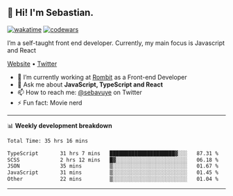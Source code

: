 ## 👋 Hi! I'm Sebastian.

[![wakatime](https://wakatime.com/badge/user/df0036c6-328a-4a39-be9b-e49417ed22a1.svg)](https://wakatime.com/@df0036c6-328a-4a39-be9b-e49417ed22a1)
[![codewars](https://www.codewars.com/users/sebavuye/badges/small)](https://www.codewars.com/users/sebavuye)

I’m a self-taught front end developer. Currently, my main focus is Javascript and React

[Website](https://sebastianvuye.be) • [Twitter](https://twitter.com/sebavuye)

- 🔭 I’m currently working at [Rombit](https://rombit.com/) as a Front-end Developer
- 💬 Ask me about **JavaScript, TypeScript and React**
- 📫 How to reach me: [@sebavuye](https://twitter.com/sebavuye) on Twitter
- ⚡ Fun fact: Movie nerd

-------

📊 **Weekly development breakdown**

<!--START_SECTION:waka-->

```txt
Total Time: 35 hrs 16 mins

TypeScript       31 hrs 7 mins   █████████████████████▓░░░   87.31 %
SCSS             2 hrs 12 mins   █▓░░░░░░░░░░░░░░░░░░░░░░░   06.18 %
JSON             35 mins         ▒░░░░░░░░░░░░░░░░░░░░░░░░   01.67 %
JavaScript       31 mins         ▒░░░░░░░░░░░░░░░░░░░░░░░░   01.45 %
Other            22 mins         ▒░░░░░░░░░░░░░░░░░░░░░░░░   01.04 %
```

<!--END_SECTION:waka-->
-------
